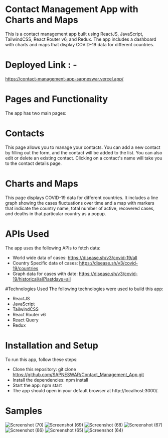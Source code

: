 # Contact Management App with Charts and Maps
This is a contact management app built using ReactJS, JavaScript, TailwindCSS, React Router v6, and Redux. 
The app includes a dashboard with charts and maps that display COVID-19 data for different countries.

# Deployed Link : - 
https://contact-management-app-sapneswar.vercel.app/

# Pages and Functionality
The app has two main pages:

# Contacts
This page allows you to manage your contacts. You can add a new contact by filling out the form, and the contact will be added to the list. You can also edit or delete an existing contact. Clicking on a contact's name will take you to the contact details page.

# Charts and Maps
This page displays COVID-19 data for different countries. It includes a line graph showing the cases fluctuations over 
time and a map with markers that indicate the country name, total number of active, 
recovered cases, and deaths in that particular country as a popup.

# APIs Used
The app uses the following APIs to fetch data:

- World wide data of cases: https://disease.sh/v3/covid-19/all
- Country Specific data of cases: https://disease.sh/v3/covid-19/countries
- Graph data for cases with date: https://disease.sh/v3/covid-19/historical/all?lastdays=all

#Technologies Used
The following technologies were used to build this app:

- ReactJS
- JavaScript
- TailwindCSS
- React Router v6
- React Query
- Redux
# Installation and Setup
To run this app, follow these steps:

- Clone this repository: git clone https://github.com/SAPNESWAR/Contact_Management_App.git
- Install the dependencies: npm install
- Start the app: npm start
- The app should open in your default browser at http://localhost:3000/.


# Samples
![Screenshot (70)](https://github.com/SAPNESWAR/Contact_Management_App/assets/104496751/b3188ff8-d873-4f29-b1f9-8b610b95f483)
![Screenshot (69)](https://github.com/SAPNESWAR/Contact_Management_App/assets/104496751/94868f9e-0d36-4126-88dc-bc725b6bb482)
![Screenshot (68)](https://github.com/SAPNESWAR/Contact_Management_App/assets/104496751/61dbf369-35f2-4e8d-a598-11ed55b77306)
![Screenshot (67)](https://github.com/SAPNESWAR/Contact_Management_App/assets/104496751/e249dc6b-42e2-4779-b241-bf3c10901d48)
![Screenshot (66)](https://github.com/SAPNESWAR/Contact_Management_App/assets/104496751/d8099980-a767-40d7-aac1-04758c621a3b)
![Screenshot (65)](https://github.com/SAPNESWAR/Contact_Management_App/assets/104496751/a8c73bda-a7ec-4a97-ac4a-e1dd18194fc2)
![Screenshot (64)](https://github.com/SAPNESWAR/Contact_Management_App/assets/104496751/a05ad103-f0ea-4dd9-9df7-7e82cb9d8c1f)


